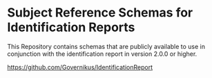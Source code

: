 # Subject Reference Schemas for Identification Reports

This Repository contains schemas that are publicly available to use in conjunction with the identification report in
version 2.0.0 or higher.

https://github.com/Governikus/IdentificationReport
